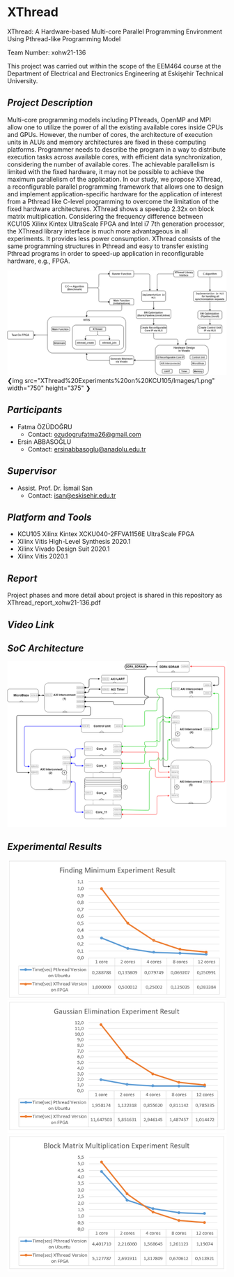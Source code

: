 # XThread
XThread: A Hardware-based Multi-core Parallel Programming Environment Using Pthread-like Programming Model	

Team Number: xohw21-136

This project was carried out within the scope of the EEM464 course at the Department of Electrical and Electronics Engineering at Eskişehir Technical University.

## **_Project Description_** ##
Multi-core programming models including PThreads, OpenMP and MPI allow one to utilize the power of all the existing available cores inside CPUs and GPUs. However, the number of cores, the architecture of execution units in ALUs and memory architectures are fixed in these computing platforms. Programmer needs to describe the program in a way to distribute execution tasks across available cores, with efficient data synchronization, considering the number of available cores. The achievable parallelism is limited with the fixed hardware, it may not be possible to achieve the maximum parallelism of the application.  In our study, we propose XThread, a reconfigurable parallel programming framework that allows one to design and implement application-specific hardware for the application of interest from a Pthread like C-level programming to overcome the limitation of the fixed hardware architectures. XThread shows a speedup 2.32x on block matrix multiplication. Considering the frequency difference between KCU105 Xilinx Kintex UltraScale FPGA and Intel i7 7th generation processor, the XThread library interface is much more advantageous in all experiments. It provides less power consumption. XThread consists of the same programming structures in Pthread and easy to transfer existing Pthread programs in order to speed-up application in reconfigurable hardware, e.g., FPGA.

![](XThread%20Experiments%20on%20KCU105/Images/1.png)
❮img src="XThread%20Experiments%20on%20KCU105/Images/1.png" width="750"  height="375" ❯

## **_Participants_** ##
- Fatma ÖZÜDOĞRU
  - Contact: ozudogrufatma26@gmail.com
- Ersin ABBASOĞLU
  - Contact: ersinabbasoglu@anadolu.edu.tr
## **_Supervisor_** ##
 - Assist. Prof. Dr. İsmail San
    - Contact: isan@eskisehir.edu.tr
## **_Platform and Tools_** ##
- KCU105 Xilinx Kintex XCKU040-2FFVA1156E UltraScale FPGA
- Xilinx Vitis High-Level Synthesis 2020.1
- Xilinx Vivado Design Suit 2020.1
- Xilinx Vitis 2020.1

## **_Report_** ##
Project phases and more detail about project is shared in this repository as XThread_report_xohw21-136.pdf
## **_Video Link_** ##

## **_SoC Architecture_** ##

![](XThread%20Experiments%20on%20KCU105/Images/5.png)

## **_Experimental Results_** ##
![](XThread%20Experiments%20on%20KCU105/Images/2.png)
![](XThread%20Experiments%20on%20KCU105/Images/3.PNG)
![](XThread%20Experiments%20on%20KCU105/Images/4.PNG)
